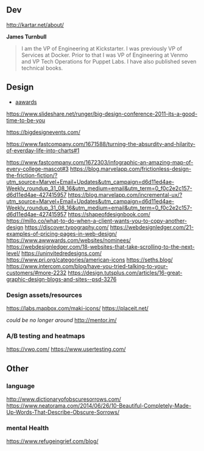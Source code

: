## Dev
http://kartar.net/about/ 

**James Turnbull**
>I am the VP of Engineering at Kickstarter. I was previously VP of Services at Docker. Prior to that I was VP of Engineering at Venmo and VP Tech Operations for Puppet Labs. I have also published seven technical books.


## Design
* [aawards](https://www.awwwards.com/365-25-a-journal-experimental-design.html)

https://www.slideshare.net/runger/big-design-conference-2011-its-a-good-time-to-be-you

https://bigdesignevents.com/

https://www.fastcompany.com/1671588/turning-the-absurdity-and-hilarity-of-everday-life-into-charts#1

https://www.fastcompany.com/1672303/infographic-an-amazing-map-of-every-college-mascot#3
https://blog.marvelapp.com/frictionless-design-the-friction-fiction/?utm_source=Marvel+Email+Updates&utm_campaign=d6d11ed4ae-Weekly_roundup_31_08_16&utm_medium=email&utm_term=0_f0c2e2c157-d6d11ed4ae-427415957
https://blog.marvelapp.com/incremental-ux/?utm_source=Marvel+Email+Updates&utm_campaign=d6d11ed4ae-Weekly_roundup_31_08_16&utm_medium=email&utm_term=0_f0c2e2c157-d6d11ed4ae-427415957
https://shapeofdesignbook.com/
https://millo.co/what-to-do-when-a-client-wants-you-to-copy-another-design
https://discover.typography.com/
https://webdesignledger.com/21-examples-of-pricing-pages-in-web-design/
https://www.awwwards.com/websites/nominees/
https://webdesignledger.com/18-websites-that-take-scrolling-to-the-next-level/
https://uninvitedredesigns.com/
https://www.pri.org/categories/american-icons
https://seths.blog/
https://www.intercom.com/blog/have-you-tried-talking-to-your-customers/#more-2232
https://design.tutsplus.com/articles/16-great-graphic-design-blogs-and-sites--psd-3276

### Design assets/resources
https://labs.mapbox.com/maki-icons/
https://placeit.net/


_could be no longer around_
http://mentor.im/

### A/B testing and heatmaps
https://vwo.com/
https://www.usertesting.com/

## Other

### language
http://www.dictionaryofobscuresorrows.com/
https://www.neatorama.com/2014/06/26/10-Beautiful-Completely-Made-Up-Words-That-Describe-Obscure-Sorrows/

### mental Health
https://www.refugeingrief.com/blog/
